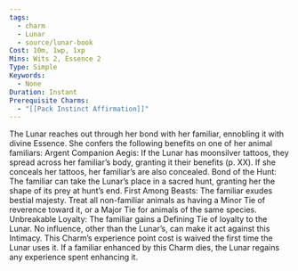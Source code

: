 ```yaml
---
tags:
  - charm
  - Lunar
  - source/lunar-book
Cost: 10m, 1wp, 1xp
Mins: Wits 2, Essence 2
Type: Simple
Keywords:
  - None
Duration: Instant
Prerequisite Charms:
  - "[[Pack Instinct Affirmation]]"
---
```

The Lunar reaches out through her bond with her familiar, ennobling it with divine Essence. She confers the following benefits on one of her animal familiars: Argent Companion Aegis: If the Lunar has moonsilver tattoos, they spread across her familiar’s body, granting it their benefits (p. XX). If she conceals her tattoos, her familiar’s are also concealed. Bond of the Hunt: The familiar can take the Lunar’s place in a sacred hunt, granting her the shape of its prey at hunt’s end. First Among Beasts: The familiar exudes bestial majesty. Treat all non-familiar animals as having a Minor Tie of reverence toward it, or a Major Tie for animals of the same species. Unbreakable Loyalty: The familiar gains a Defining Tie of loyalty to the Lunar. No influence, other than the Lunar’s, can make it act against this Intimacy. This Charm’s experience point cost is waived the first time the Lunar uses it. If a familiar enhanced by this Charm dies, the Lunar regains any experience spent enhancing it.